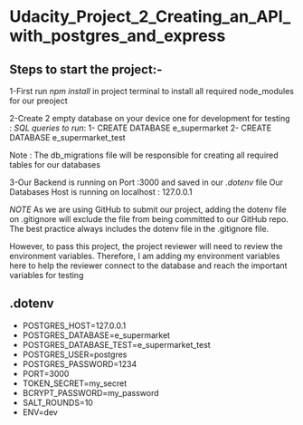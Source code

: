 # Udacity_Project_2_Creating_an_API_with_postgres_and_express

## Steps to start the project:-
1-First run *npm install* in project terminal to install all required node_modules for our preoject

2-Create 2 empty database on your device one for development for testing :
*SQL queries to run*:
     1- CREATE DATABASE e_supermarket
     2- CREATE DATABASE e_supermarket_test

  Note : The db_migrations file will be responsible for creating all required tables for our databases  

3-Our Backend is running on Port :3000 and saved in our *.dotenv* file
  Our Databases Host is running on localhost : 127.0.0.1

*NOTE*
As we are using GitHub to submit our project, adding the dotenv file on .gitignore will exclude the file from being committed to our GitHub repo. The best practice always includes the dotenv file in the .gitignore file.

However, to pass this project, the project reviewer will need to review the environment variables. Therefore, I am adding my environment variables here to help the reviewer connect to the database and reach the important variables for testing

## .dotenv 
- POSTGRES_HOST=127.0.0.1
- POSTGRES_DATABASE=e_supermarket
- POSTGRES_DATABASE_TEST=e_supermarket_test
- POSTGRES_USER=postgres
- POSTGRES_PASSWORD=1234
- PORT=3000
- TOKEN_SECRET=my_secret
- BCRYPT_PASSWORD=my_password
- SALT_ROUNDS=10
- ENV=dev

  

